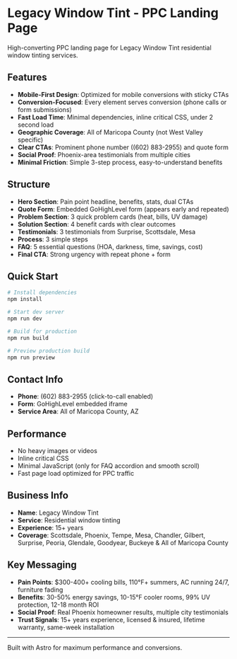 # Legacy Window Tint - PPC Landing Page

High-converting PPC landing page for Legacy Window Tint residential window tinting services.

## Features

- **Mobile-First Design**: Optimized for mobile conversions with sticky CTAs
- **Conversion-Focused**: Every element serves conversion (phone calls or form submissions)
- **Fast Load Time**: Minimal dependencies, inline critical CSS, under 2 second load
- **Geographic Coverage**: All of Maricopa County (not West Valley specific)
- **Clear CTAs**: Prominent phone number ((602) 883-2955) and quote form
- **Social Proof**: Phoenix-area testimonials from multiple cities
- **Minimal Friction**: Simple 3-step process, easy-to-understand benefits

## Structure

- **Hero Section**: Pain point headline, benefits, stats, dual CTAs
- **Quote Form**: Embedded GoHighLevel form (appears early and repeated)
- **Problem Section**: 3 quick problem cards (heat, bills, UV damage)
- **Solution Section**: 4 benefit cards with clear outcomes
- **Testimonials**: 3 testimonials from Surprise, Scottsdale, Mesa
- **Process**: 3 simple steps
- **FAQ**: 5 essential questions (HOA, darkness, time, savings, cost)
- **Final CTA**: Strong urgency with repeat phone + form

## Quick Start

```bash
# Install dependencies
npm install

# Start dev server
npm run dev

# Build for production
npm run build

# Preview production build
npm run preview
```

## Contact Info

- **Phone**: (602) 883-2955 (click-to-call enabled)
- **Form**: GoHighLevel embedded iframe
- **Service Area**: All of Maricopa County, AZ

## Performance

- No heavy images or videos
- Inline critical CSS
- Minimal JavaScript (only for FAQ accordion and smooth scroll)
- Fast page load optimized for PPC traffic

## Business Info

- **Name**: Legacy Window Tint
- **Service**: Residential window tinting
- **Experience**: 15+ years
- **Coverage**: Scottsdale, Phoenix, Tempe, Mesa, Chandler, Gilbert, Surprise, Peoria, Glendale, Goodyear, Buckeye & All of Maricopa County

## Key Messaging

- **Pain Points**: $300-400+ cooling bills, 110°F+ summers, AC running 24/7, furniture fading
- **Benefits**: 30-50% energy savings, 10-15°F cooler rooms, 99% UV protection, 12-18 month ROI
- **Social Proof**: Real Phoenix homeowner results, multiple city testimonials
- **Trust Signals**: 15+ years experience, licensed & insured, lifetime warranty, same-week installation

---

Built with Astro for maximum performance and conversions.
